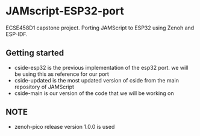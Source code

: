 # JAMscript-ESP32-port


ECSE458D1 capstone project. 
Porting JAMScript to ESP32 using Zenoh and ESP-IDF.

## Getting started
- cside-esp32 is the previous implementation of the esp32 port. we will be using this as reference for our port
- cside-updated is the most updated version of cside from the main repository of JAMScript
- cside-main is our version of the code that we will be working on

## NOTE
- zenoh-pico release version 1.0.0 is used




